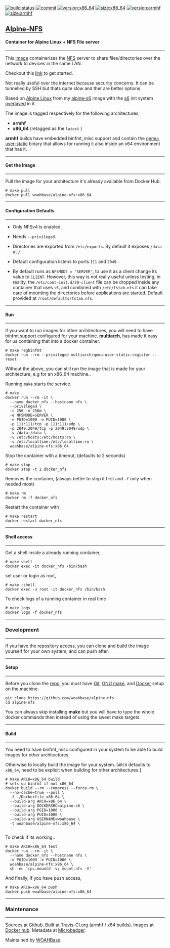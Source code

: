 [![build status][251]][232] [![commit][255]][231] [![version:x86_64][256]][235] [![size:x86_64][257]][235] [![version:armhf][258]][236] [![size:armhf][259]][236]

## [Alpine-NFS][234]
#### Container for Alpine Linux + NFS File server
---

This [image][233] containerizes the [NFS][135] server to share
files/directories over the network to devices in the same LAN.

Checkout this [link][136] to get started.

Not really useful over the internet because security concerns.
It can be tunnelled by SSH but thats quite slow and ther are
better options.

Based on [Alpine Linux][131] from my [alpine-s6][132] image with
the [s6][133] init system [overlayed][134] in it.

The image is tagged respectively for the following architectures,
* **armhf**
* **x86_64** (retagged as the `latest` )

**armhf** builds have embedded binfmt_misc support and contain the
[qemu-user-static][105] binary that allows for running it also inside
an x64 environment that has it.

---
#### Get the Image
---

Pull the image for your architecture it's already available from
Docker Hub.

```
# make pull
docker pull woahbase/alpine-nfs:x86_64
```

---
#### Configuration Defaults
---

* Only NFSv4 is enabled.

* Needs `--privileged`.

* Directories are exported from `/etc/exports`.  By default it
  exposes `/data` at `/`.

* Default configuration listens to ports `111` and `2049`.

* By default runs as `NFSMODE = "SERVER"`, to use it as a client
  change its value to `CLIENT`. However, this way is not really
  useful unless testing, in reality, the
  `/etc/cont-init.d/20-client` file can be dropped inside any
  container that uses `s6`, and combined with `/etc/fstab.nfs` it
  can take care of mounting the directories before applications
  are started. Default provided at `/root/defaults/fstab.nfs`.

---
#### Run
---

If you want to run images for other architectures, you will need
to have binfmt support configured for your machine. [**multiarch**][104],
has made it easy for us containing that into a docker container.

```
# make regbinfmt
docker run --rm --privileged multiarch/qemu-user-static:register --reset
```

Without the above, you can still run the image that is made for your
architecture, e.g for an x86_64 machine..

Running `make` starts the service.

```
# make
docker run --rm -it \
  --name docker_nfs --hostname nfs \
  --privileged \
  -c 256 -m 256m \
  -e NFSMODE=SERVER \
  -e PGID=1000 -e PUID=1000 \
  -p 111:111/tcp -p 111:111/udp \
  -p 2049:2049/tcp -p 2049:2049/udp \
  -v /data:/data \
  -v /etc/hosts:/etc/hosts:ro \
  -v /etc/localtime:/etc/localtime:ro \
  woahbase/alpine-nfs:x86_64
```

Stop the container with a timeout, (defaults to 2 seconds)

```
# make stop
docker stop -t 2 docker_nfs
```

Removes the container, (always better to stop it first and `-f`
only when needed most)

```
# make rm
docker rm -f docker_nfs
```

Restart the container with

```
# make restart
docker restart docker_nfs
```

---
#### Shell access
---

Get a shell inside a already running container,

```
# make shell
docker exec -it docker_nfs /bin/bash
```

set user or login as root,

```
# make rshell
docker exec -u root -it docker_nfs /bin/bash
```

To check logs of a running container in real time

```
# make logs
docker logs -f docker_nfs
```

---
### Development
---

If you have the repository access, you can clone and
build the image yourself for your own system, and can push after.

---
#### Setup
---

Before you clone the [repo][231], you must have [Git][101], [GNU make][102],
and [Docker][103] setup on the machine.

```
git clone https://github.com/woahbase/alpine-nfs
cd alpine-nfs
```
You can always skip installing **make** but you will have to
type the whole docker commands then instead of using the sweet
make targets.

---
#### Build
---

You need to have binfmt_misc configured in your system to be able
to build images for other architectures.

Otherwise to locally build the image for your system.
[`ARCH` defaults to `x86_64`, need to be explicit when building
for other architectures.]

```
# make ARCH=x86_64 build
# sets up binfmt if not x86_64
docker build --rm --compress --force-rm \
  --no-cache=true --pull \
  -f ./Dockerfile_x86_64 \
  --build-arg ARCH=x86_64 \
  --build-arg DOCKERSRC=alpine-s6 \
  --build-arg PGID=1000 \
  --build-arg PUID=1000 \
  --build-arg USERNAME=woahbase \
  -t woahbase/alpine-nfs:x86_64 \
  .
```

To check if its working..

```
# make ARCH=x86_64 test
docker run --rm -it \
  --name docker_nfs --hostname nfs \
  -e PGID=1000 -e PUID=1000 \
  woahbase/alpine-nfs:x86_64 \
  sh -ec 'rpc.mountd -v; mount.nfs -V'
```

And finally, if you have push access,

```
# make ARCH=x86_64 push
docker push woahbase/alpine-nfs:x86_64
```

---
### Maintenance
---

Sources at [Github][106]. Built at [Travis-CI.org][107] (armhf / x64 builds). Images at [Docker hub][108]. Metadata at [Microbadger][109].

Maintained by [WOAHBase][204].

[101]: https://git-scm.com
[102]: https://www.gnu.org/software/make/
[103]: https://www.docker.com
[104]: https://hub.docker.com/r/multiarch/qemu-user-static/
[105]: https://github.com/multiarch/qemu-user-static/releases/
[106]: https://github.com/
[107]: https://travis-ci.org/
[108]: https://hub.docker.com/
[109]: https://microbadger.com/

[131]: https://alpinelinux.org/
[132]: https://hub.docker.com/r/woahbase/alpine-s6
[133]: https://skarnet.org/software/s6/
[134]: https://github.com/just-containers/s6-overlay
[135]: https://en.wikipedia.org/wiki/Network_File_System
[136]: https://access.redhat.com/documentation/en-us/red_hat_enterprise_linux/5/html/deployment_guide/ch-nfs

[201]: https://github.com/woahbase
[202]: https://travis-ci.org/woahbase/
[203]: https://hub.docker.com/u/woahbase
[204]: https://woahbase.online/

[231]: https://github.com/woahbase/alpine-nfs
[232]: https://travis-ci.org/woahbase/alpine-nfs
[233]: https://hub.docker.com/r/woahbase/alpine-nfs
[234]: https://woahbase.online/#/images/alpine-nfs
[235]: https://microbadger.com/images/woahbase/alpine-nfs:x86_64
[236]: https://microbadger.com/images/woahbase/alpine-nfs:armhf

[251]: https://travis-ci.org/woahbase/alpine-nfs.svg?branch=master

[255]: https://images.microbadger.com/badges/commit/woahbase/alpine-nfs.svg

[256]: https://images.microbadger.com/badges/version/woahbase/alpine-nfs:x86_64.svg
[257]: https://images.microbadger.com/badges/image/woahbase/alpine-nfs:x86_64.svg

[258]: https://images.microbadger.com/badges/version/woahbase/alpine-nfs:armhf.svg
[259]: https://images.microbadger.com/badges/image/woahbase/alpine-nfs:armhf.svg
